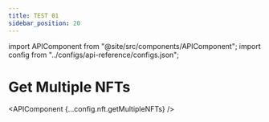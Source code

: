 ```yaml
---
title: TEST 01
sidebar_position: 20
---
```


import APIComponent from "@site/src/components/APIComponent";
import config from "../configs/api-reference/configs.json";

# Get Multiple NFTs

<APIComponent {...config.nft.getMultipleNFTs} />
